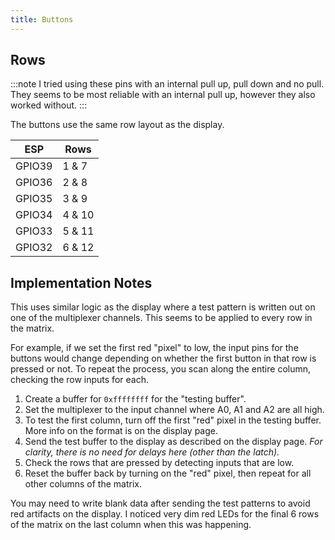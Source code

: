 ```yaml
---
title: Buttons
---
```


## Rows

:::note
I tried using these pins with an internal pull up, pull down and no pull. They seems to be most reliable with an internal pull up, however they also worked without.
:::

The buttons use the same row layout as the display.

| ESP    | Rows   |
| ------ | ------ |
| GPIO39 | 1 & 7  |
| GPIO36 | 2 & 8  |
| GPIO35 | 3 & 9  |
| GPIO34 | 4 & 10 |
| GPIO33 | 5 & 11 |
| GPIO32 | 6 & 12 |

## Implementation Notes

This uses similar logic as the display where a test pattern is written out on one of the multiplexer channels. This seems to be applied to every row in the matrix.

For example, if we set the first red "pixel" to low, the input pins for the buttons would change depending on whether the first button in that row is pressed or not. To repeat the process, you scan along the entire column, checking the row inputs for each.

1. Create a buffer for `0xffffffff` for the "testing buffer".
1. Set the multiplexer to the input channel where A0, A1 and A2 are all high.
1. To test the first column, turn off the first "red" pixel in the testing buffer. More info on the format is on the display page.
1. Send the test buffer to the display as described on the display page. _For clarity, there is no need for delays here (other than the latch)._
1. Check the rows that are pressed by detecting inputs that are low.
1. Reset the buffer back by turning on the "red" pixel, then repeat for all other columns of the matrix.

You may need to write blank data after sending the test patterns to avoid red artifacts on the display. I noticed very dim red LEDs for the final 6 rows of the matrix on the last column when this was happening.
